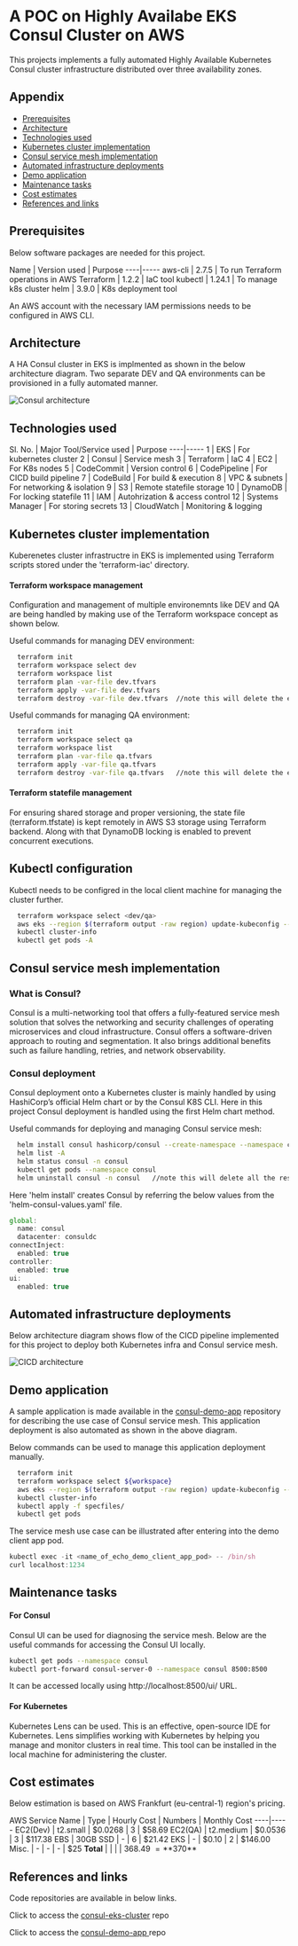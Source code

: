 # A POC on Highly Availabe EKS Consul Cluster on AWS

This projects implements a fully automated Highly Available Kubernetes Consul cluster infrastructure distributed over three availability zones.




## Appendix

- [Prerequisites](#prerequisites)
- [Architecture](#architecture)
- [Technologies used](#technologies-used)
- [Kubernetes cluster implementation](#kubernetes-cluster-implementation)
- [Consul service mesh implementation](#consul-service-mesh-implementation)
- [Automated infrastructure deployments](#automated-infrastructure-deployments)
- [Demo application](#demo-application)
- [Maintenance tasks](#maintenance-tasks)
- [Cost estimates](#cost-estimates)
- [References and links](#references-and-links)


## Prerequisites

Below software packages are needed for this project.

Name | Version used | Purpose
----|-----
 aws-cli | 2.7.5 | To run Terraform operations in AWS
 Terraform | 1.2.2  | IaC tool
 kubectl | 1.24.1 | To manage k8s cluster
 helm | 3.9.0 | K8s deployment tool



An AWS account with the necessary IAM permissions needs to be configured in AWS CLI.


## Architecture

A HA Consul cluster in EKS is implmented as shown in the below architecture diagram. Two separate DEV and QA environments can be provisioned in a fully automated manner. 

![Consul architecture](diagrams/consul-architecture.jpg)

## Technologies used

Sl. No. | Major Tool/Service used | Purpose 
----|-----
 1 | EKS | For kubernetes cluster
 2 | Consul | Service mesh
 3 | Terraform | IaC
 4 | EC2 | For K8s nodes
 5 | CodeCommit | Version control
 6 | CodePipeline | For CICD build pipeline
 7 | CodeBuild | For build & execution
 8 | VPC & subnets | For networking & isolation
 9 | S3 | Remote statefile storage
 10 | DynamoDB | For locking statefile
 11 | IAM | Autohrization & access control
 12 | Systems Manager | For storing secrets
 13 | CloudWatch | Monitoring & logging


## Kubernetes cluster implementation

Kuberenetes cluster infrastructre in EKS is implemented using Terraform scripts stored under the 'terraform-iac' directory. 


#### Terraform workspace management
Configuration and management of multiple environemnts like DEV and QA are being handled by making use of the Terraform workspace concept as shown below.

Useful commands for managing DEV environment:

```bash
  terraform init
  terraform workspace select dev
  terraform workspace list
  terraform plan -var-file dev.tfvars
  terraform apply -var-file dev.tfvars
  terraform destroy -var-file dev.tfvars  //note this will delete the entire resources created via the apply command
```

Useful commands for managing QA environment:

```bash
  terraform init
  terraform workspace select qa
  terraform workspace list
  terraform plan -var-file qa.tfvars
  terraform apply -var-file qa.tfvars
  terraform destroy -var-file qa.tfvars   //note this will delete the entire resources created via the apply command
```

#### Terraform statefile management
For ensuring shared storage and proper versioning, the state file (terraform.tfstate) is kept remotely in AWS S3 storage using Terraform backend. Along with that DynamoDB locking is enabled to prevent concurrent executions.

## Kubectl configuration

Kubectl needs to be configred in the local client machine for managing the cluster further.

```bash
  terraform workspace select <dev/qa>
  aws eks --region $(terraform output -raw region) update-kubeconfig --name $(terraform output -raw cluster_name) --profile <iam_profile_name>
  kubectl cluster-info
  kubectl get pods -A
```

## Consul service mesh implementation

### What is Consul?
Consul is a multi-networking tool that offers a fully-featured service mesh solution that solves the networking and security challenges of operating microservices and cloud infrastructure. Consul offers a software-driven approach to routing and segmentation. It also brings additional benefits such as failure handling, retries, and network observability.

### Consul deployment
Consul deployment onto a Kubernetes cluster is mainly handled by using HashiCorp’s official Helm chart or by the Consul K8S CLI. Here in this project Consul deployment is handled using the first Helm chart method.

Useful commands for deploying and managing Consul service mesh:

```bash
  helm install consul hashicorp/consul --create-namespace --namespace consul --values helm-consul-values.yaml --version "0.43.0"
  helm list -A
  helm status consul -n consul
  kubectl get pods --namespace consul
  helm uninstall consul -n consul   //note this will delete all the resources created by the above install command
```
Here 'helm install' creates Consul by referring the below values from the 'helm-consul-values.yaml' file.
```javascript
global:
  name: consul
  datacenter: consuldc
connectInject:
  enabled: true
controller:
  enabled: true
ui:
  enabled: true
```


## Automated infrastructure deployments

Below architecture diagram shows flow of the CICD pipeline implemented for this project to deploy both Kubernetes infra and Consul service mesh.

![CICD architecture](diagrams/cicd-architecture.jpg)


## Demo application

A sample application is made available in the [consul-demo-app](https://git-codecommit.eu-central-1.amazonaws.com/v1/repos/consul-demo-app) repository for describing the use case of Consul service mesh. 
This application deployment is also automated as shown in the above diagram.

Below commands can be used to manage this application deployment manually.
```bash
  terraform init
  terraform workspace select ${workspace}
  aws eks --region $(terraform output -raw region) update-kubeconfig --name $(terraform output -raw cluster_name)
  kubectl cluster-info
  kubectl apply -f specfiles/
  kubectl get pods
```

The service mesh use case can be illustrated after entering into the demo client app pod.
```javascript
kubectl exec -it <name_of_echo_demo_client_app_pod> -- /bin/sh
curl localhost:1234
```

## Maintenance tasks

#### For Consul

Consul UI can be used for diagnosing the service mesh.
Below are the useful commands for accessing the Consul UI locally.

```bash
kubectl get pods --namespace consul
kubectl port-forward consul-server-0 --namespace consul 8500:8500
```
It can be accessed locally using http://localhost:8500/ui/ URL.

#### For Kubernetes
Kubernetes Lens can be used. This is an effective, open-source IDE for Kubernetes. Lens simplifies working with Kubernetes by helping you manage and monitor clusters in real time.
This tool can be installed in the local machine for administering the cluster.

## Cost estimates

Below estimation is based on AWS Frankfurt (eu-central-1) region's pricing.

AWS Service Name | Type | Hourly Cost | Numbers | Monthly Cost
----|-----
EC2(Dev) | t2.small | $0.0268 | 3 | $58.69
EC2(QA) | t2.medium | $0.0536 | 3 | $117.38
EBS | 30GB SSD | - | 6 | $21.42
EKS | - | $0.10 | 2 | $146.00 
Misc. | - | - | - | $25
**Total** | | | | $368.49 ~= **$370**


## References and links

Code repositories are available in below links.




Click to access the [consul-eks-cluster](https://git-codecommit.eu-central-1.amazonaws.com/v1/repos/consul-eks-cluster) repo




Click to access the [consul-demo-app ](https://git-codecommit.eu-central-1.amazonaws.com/v1/repos/consul-demo-app) repo
